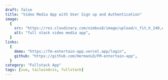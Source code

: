 ```yaml
---
draft: false
title: "Video Media App with User Sign up and Authentication"
image:
  {
    src: "https://res.cloudinary.com/nimbus8/image/upload/c_fit,h_240,w_480/v1665557294/entertainment_app_40b6ee5722.png",
    alt: "full stack video media app",
  }
links:
  {
    demo: "https://fm-entertain-app.vercel.app/login",
    github: "https://github.com/HermanLD/FM-entertain-app",
  }
category: "Fullstack App"
tags: [vue, tailwindcss, fullstack]
---
```

